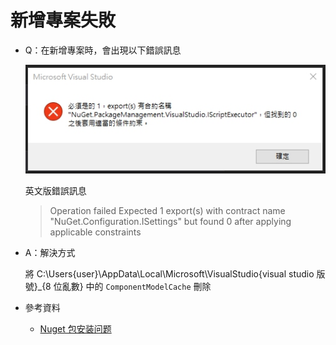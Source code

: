 # 新增專案失敗

- Q：在新增專案時，會出現以下錯誤訊息

  ![Text](_images/新增專案失敗/001.jpg)

  英文版錯誤訊息

  > Operation failed Expected 1 export(s) with contract name "NuGet.Configuration.ISettings" but found 0 after applying applicable constraints

- A：解決方式

  將 C:\Users\{user}\AppData\Local\Microsoft\VisualStudio\{visual studio 版號}\_{8 位亂數} 中的 `ComponentModelCache` 刪除

- 參考資料

  - [Nuget 包安装问题](https://www.qingtingip.com/h_368708.html)
